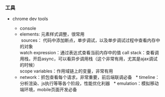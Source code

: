 ### 工具
+ chrome dev tools

   * console   
   * elements: 元素样式调整，很常用  
  sources： 代码中添加断点，单步调试，以及单步调试过程中查看内存中的对象  
  watch expression：通过表达式查看当前内存中的值 
  call stack：查看调用栈，开启async，可以看异步调用栈（这个非常有用，尤其是ajax调试的时候）  
  scope variables：作用域链上的变量，非常有用  
   * network：抓包查看每个请求，非常重要，前后端联调必备
   * timeline：分析渲染、js执行等等各个阶段，性能优化利器
   * emulation：模拟移动端环境，mobile页面开发必备
